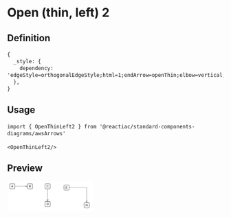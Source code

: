 # Open (thin, left) 2

## Definition

```
{
  _style: { 
    dependency: 'edgeStyle=orthogonalEdgeStyle;html=1;endArrow=openThin;elbow=vertical;startArrow=none;endFill=0;strokeColor=#545B64;rounded=0;',
  },
}
```

## Usage

```
import { OpenThinLeft2 } from '@reactiac/standard-components-diagrams/awsArrows'

<OpenThinLeft2/>
```

## Preview

<img src="./open-thin-left-2.png" width="200"/>
